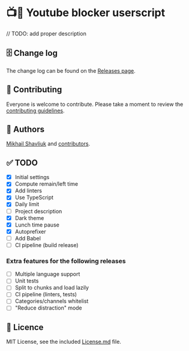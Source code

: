 # 📺🚫 Youtube blocker userscript

// TODO: add proper description

## 🗄 Change log

The change log can be found on the [Releases page](https://github.com/mshavliuk/youtube-blocker-userscript/releases).

## 🤝 Contributing

Everyone is welcome to contribute. Please take a moment to review the [contributing guidelines](Contributing.md).

## 👤 Authors

[Mikhail Shavliuk](https://github.com/mshavliuk) and [contributors](https://github.com/mshavliuk/youtube-blocker-userscript/graphs/contributors).

## ✅ TODO

- [x] Initial settings
- [x] Compute remain/left time
- [x] Add linters
- [x] Use TypeScript
- [x] Daily limit
- [ ] Project description
- [x] Dark theme
- [x] Lunch time pause
- [x] Autoprefixer
- [ ] Add Babel
- [ ] CI pipeline (build release)

### Extra features for the following releases

- [ ] Multiple language support
- [ ] Unit tests
- [ ] Split to chunks and load lazily
- [ ] CI pipeline (linters, tests)
- [ ] Categories/channels whitelist
- [ ] "Reduce distraction" mode

## 📝 Licence

MIT License, see the included [License.md](License.md) file.
